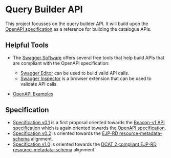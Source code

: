 # Query Builder API

This project focusses on the query builder API.
It will build upon the [OpenAPI specification](http://spec.openapis.org/oas/v3.0.3 "http://spec.openapis.org/oas/v3.0.3") as a reference for building the catalogue APIs.

## Helpful Tools

- The [Swagger Software](https://swagger.io "https://swagger.io") offers several free tools that help build APIs that are compliant with the OpenAPI specification:

  - [Swagger Editor](https://swagger.io/tools/swagger-editor/ "https://swagger.io/tools/swagger-editor/") can be used to build valid API calls.
  - [Swagger Inspector](https://inspector.swagger.io/builder "https://inspector.swagger.io/builder") is a browser extension that can be used to validate API calls.
  
- [OpenAPI Examples](https://github.com/OAI/OpenAPI-Specification/tree/master/examples "https://github.com/OAI/OpenAPI-Specification/tree/master/examples")

## Specification

- [Specification v0.1](https://github.com/ejp-rd-vp/query_builder_api/blob/master/versions/v0.1/specification.yaml "https://github.com/ejp-rd-vp/query_builder_api/blob/master/versions/v0.1/specification.yaml") is a first proposal oriented towards the [Beacon-v1 API specification](https://github.com/ga4gh-beacon/specification/blob/master/beacon.md "https://github.com/ga4gh-beacon/specification/blob/master/beacon.md") which is again oriented towards the [OpenAPI specification](http://spec.openapis.org/oas/v3.0.3 "http://spec.openapis.org/oas/v3.0.3").
- [Specification v0.2](https://github.com/ejp-rd-vp/query_builder_api/blob/master/versions/v0.2/specification.yaml "https://github.com/ejp-rd-vp/query_builder_api/blob/master/versions/v0.2/specification.yaml") is oriented towards the [EJP-RD resource-metadata-schema](https://github.com/ejp-rd-vp/ejprd-vp_metadata-schemas_implementation "https://github.com/ejp-rd-vp/ejprd-vp_metadata-schemas_implementation") alignment.
- [Specification v1.0](https://github.com/ejp-rd-vp/query_builder_api/blob/master/versions/v1.0/specification.yaml "https://github.com/ejp-rd-vp/query_builder_api/blob/master/versions/v1.0/specification.yaml") is oriented towards the [DCAT 2 compliant EJP-RD resource-metadata-schema](https://github.com/ejp-rd-vp/resource-metadata-schema/tree/develop "https://github.com/ejp-rd-vp/resource-metadata-schema/tree/develop") alignment.
